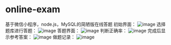 # online-exam
基于微信小程序，node.js，MySQL的简陋版在线答题
初始界面：
![image](https://user-images.githubusercontent.com/99068236/235629125-907071d4-841b-4d9f-8906-d1a816abf154.png)
选择题库进行答题：
![image](https://user-images.githubusercontent.com/99068236/235629228-c4cc7fe5-c772-40ad-8e0d-2fdca44915b7.png)
答题界面：
![image](https://user-images.githubusercontent.com/99068236/235629333-efb5bdd9-ef42-4a9a-a156-c4d1d54079ba.png)
判断正确率：
![image](https://user-images.githubusercontent.com/99068236/235629560-2582f12c-9a71-43c4-a9e4-17f193f0d47e.png)
完成后显示参考答案：
![image](https://user-images.githubusercontent.com/99068236/235629710-b9bc57b6-6bc9-4865-bbf5-774ea4cfb7f7.png)
做题记录：
![image](https://user-images.githubusercontent.com/99068236/235629771-28990ddf-ab42-41e0-b622-76d1a773ef7f.png)
